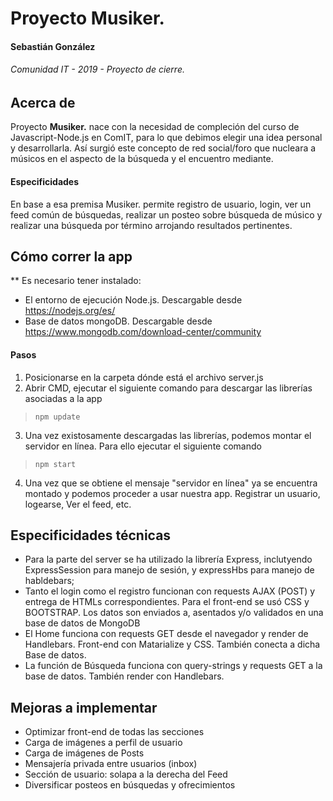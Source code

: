 # Proyecto Musiker.

#### Sebastián González
###### Comunidad IT - 2019 - Proyecto de cierre.

## Acerca de

Proyecto **Musiker.** nace con la necesidad de compleción del curso de Javascript-Node.js en ComIT, para lo que debimos elegir una idea personal y desarrollarla. Así surgió este concepto de red social/foro que nucleara a músicos en el aspecto de la búsqueda y el encuentro mediante.

#### Especificidades
En base a esa premisa Musiker. permite registro de usuario, login, ver un feed común de búsquedas, realizar un posteo sobre búsqueda de músico y realizar una búsqueda por término arrojando resultados pertinentes.



## Cómo correr la app

** Es necesario tener instalado:
* El entorno de ejecución Node.js. Descargable desde https://nodejs.org/es/ 
* Base de datos mongoDB. Descargable desde https://www.mongodb.com/download-center/community

#### Pasos
1. Posicionarse en la carpeta dónde está el archivo server.js
2. Abrir CMD, ejecutar el siguiente comando para descargar las librerías asociadas a la app
>`npm update` 
3. Una vez existosamente descargadas las librerías, podemos montar el servidor en línea. Para ello ejecutar el siguiente comando
>`npm start`
4. Una vez que se obtiene el mensaje "servidor en línea" ya se encuentra montado y podemos proceder a usar nuestra app. Registrar un usuario, logearse, Ver el feed, etc.

## Especificidades técnicas

* Para la parte del server se ha utilizado la librería Express, inclutyendo ExpressSession para manejo de sesión, y expressHbs para manejo de habldebars; 
* Tanto el login como el registro funcionan con requests AJAX (POST) y entrega de HTMLs correspondientes. Para el front-end se usó CSS y BOOTSTRAP. Los datos son enviados a, asentados y/o validados en una base de datos de MongoDB 
* El Home funciona con requests GET desde el navegador y render de Handlebars. Front-end con Matarialize y CSS. También conecta a dicha Base de datos.
* La función de Búsqueda funciona con query-strings y requests GET a la base de datos. También render con Handlebars.

## Mejoras a implementar

* Optimizar front-end de todas las secciones
* Carga de imágenes a perfil de usuario
* Carga de imágenes de Posts
* Mensajería privada entre usuarios (inbox)
* Sección de usuario: solapa a la derecha del Feed
* Diversificar posteos en búsquedas y ofrecimientos




